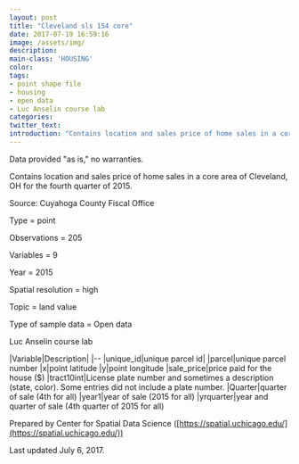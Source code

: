 ```yaml
---
layout: post
title: "Cleveland sls 154 core"
date: 2017-07-19 16:59:16
image: /assets/img/
description:
main-class: 'HOUSING'
color:
tags:
- point shape file
- housing
- open data
- Luc Anselin course lab
categories:
twitter_text:
introduction: "Contains location and sales price of home sales in a core area of Cleveland, OH for the fourth quarter of 2015."
---
```

<script>
  var map = L.map('map');
  L.tileLayer('https://api.tiles.mapbox.com/v4/{id}/{z}/{x}/{y}.png?access_token=pk.eyJ1IjoibWFwYm94IiwiYSI6ImNpejY4NXVycTA2emYycXBndHRqcmZ3N3gifQ.rJcFIG214AriISLbB6B5aw', { <!--this is the URL for the clev_sls_154_core Geojson-->
		maxZoom: 18,
		attribution: 'Map data &copy; <a href="http://openstreetmap.org">OpenStreetMap</a> contributors, ' +
			'<a href="http://creativecommons.org/licenses/by-sa/2.0/">CC-BY-SA</a>, ' +
			'Imagery © <a href="http://mapbox.com">Mapbox</a>',
		id: 'mapbox.light'
	}).addTo(map);

  map.scrollWheelZoom.disable();
  map.touchZoom.disable();
  var enableMapInteraction = function () {
      map.scrollWheelZoom.enable();
      map.touchZoom.enable();
  }
  $('#map').on('click touch', enableMapInteraction);
$('#map').on('mouseout', function(){ map.scrollWheelZoom.disable();});

  var smallIcon = L.icon({
         iconUrl: 'http://www.hckrecruitment.nic.in/images/blue.png',
         iconSize: [16, 16], // size of the icon
         });

   function onEachFeature(feature, layer) {
     //console.log(feature);
     var txt = "";
     for (var fname in feature.properties) {
       txt += fname;
       txt += " : ";
       txt += feature.properties[fname];
       txt += "<br/>";
     }
     layer.bindPopup(txt);
   }


  // load GeoJSON from an external file
  $.getJSON("../data/clev_sls_154_core.geojson",function(data){
    // add GeoJSON layer to the map once the file is loaded
    var json = L.geoJson(data, {
      pointToLayer: function(feature, latlng) {
        
        return L.marker(latlng, {
          icon: smallIcon
        });
      },
      onEachFeature: onEachFeature
    });
    json.addTo(map);
    map.fitBounds(json.getBounds());
  });

</script>

Data provided "as is," no warranties.

Contains location and sales price of home sales in a core area of Cleveland, OH for the fourth quarter of 2015.

Source: Cuyahoga County Fiscal Office


 Type = point

 Observations = 205

 Variables = 9

 Year = 2015


 Spatial resolution = high

 Topic = land value

 Type of sample data = Open data

 Luc Anselin course lab

|Variable|Description|
|--
|unique\_id|unique parcel id|
|parcel|unique parcel number
|x|point latitude
|y|point longitude
|sale\_price|price paid for the house (\$)
|tract10int|License plate number and sometimes a description (state, color). Some entries did not include a plate number.
|Quarter|quarter of sale (4th for all)
|year1|year of sale (2015 for all)
|yrquarter|year and quarter of sale (4th quarter of 2015 for all)

Prepared by Center for Spatial Data Science ([https://spatial.uchicago.edu/](https://spatial.uchicago.edu/))

 Last updated July 6, 2017.
